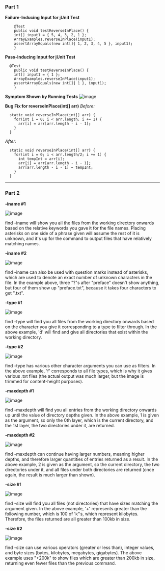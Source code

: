 ### Part 1

**Failure-Inducing Input for jUnit Test**
```
	@Test 
	public void testReverseInPlace() {
    int[] input1 = { 5, 4, 3, 2, 1 };
    ArrayExamples.reverseInPlace(input1);
    assertArrayEquals(new int[]{ 1, 2, 3, 4, 5 }, input1);
	}
```

**Pass-Inducing Input for jUnit Test**
```
  @Test 
	public void testReverseInPlace() {
    int[] input1 = { 1 };
    ArrayExamples.reverseInPlace(input1);
    assertArrayEquals(new int[]{ 1 }, input1);
	}
```

**Symptom Shown by Running Tests**
![image](https://github.com/deeg-p23/cse15l-labs/assets/133953132/4ecbd26e-b9b2-42d4-bb1b-1acf542eb241)

**Bug Fix for reverseInPlace(int[] arr)**
_Before:_
```
  static void reverseInPlace(int[] arr) {
    for(int i = 0; i < arr.length; i += 1) {
      arr[i] = arr[arr.length - i - 1];
    }
  }
```
_After:_
```
  static void reverseInPlace(int[] arr) {
    for(int i = 0; i < arr.length/2; i += 1) {
      int tempInt = arr[i];
      arr[i] = arr[arr.length - i - 1];
      arr[arr.length - i - 1] = tempInt;
    }
  }
```

---
### Part 2

**-iname #1**

![image](https://github.com/deeg-p23/cse15l-labs/assets/133953132/4164fc58-34ca-4792-97f7-e65e9a9fb18a)

find -iname will show you all the files from the working directory onwards based on the relative keywords you gave it for the file names. Placing asterisks on one side of a phrase given will assume the rest of it is unknown, and it's up for the command to output files that have relatively matching names.

**-iname #2**

![image](https://github.com/deeg-p23/cse15l-labs/assets/133953132/d02482f1-1238-4554-8a09-bdaf1cc3f172)

find -iname can also be used with question marks instead of asterisks, which are used to denote an exact number of unknown characters in the file. In the example above, three "?"s after "preface" doesn't show anything, but four of them show up "preface.txt", because it takes four characters to get ".txt".

**-type #1**

![image](https://github.com/deeg-p23/cse15l-labs/assets/133953132/bc78b579-55dd-419d-a2ad-d7fdb0b36315)

find -type will find you all files from the working directory onwards based on the character you give it corresponding to a type to filter through. In the above example, 'd' will find and give all directories that exist within the working directory.

**-type #2**

![image](https://github.com/deeg-p23/cse15l-labs/assets/133953132/ff3d9e9d-7d34-4f76-865f-a8bc66293000)

find -type has various other character arguments you can use as filters. In the above example, 'f' corresponds to all file types, which is why it gives various .txt files (the actual output was much larger, but the image is trimmed for content-height purposes).

**-maxdepth #1**

![image](https://github.com/deeg-p23/cse15l-labs/assets/133953132/6bbb8c2f-cf16-4a77-a4f5-5e8a41bf565f)

find -maxdepth will find you all entries from the working directory onwards up until the value of directory depths given. In the above example, 1 is given as the argument, so only the 0th layer, which is the current directory, and the 1st layer, the two directories under it, are returned. 

**-maxdepth #2**

![image](https://github.com/deeg-p23/cse15l-labs/assets/133953132/95cbfb38-3a9d-4e6e-831a-415ae3e41e1f)

find -maxdepth can continue having larger numbers, meaning higher depths, and therefore larger quantities of entries returned as a result. In the above example, 2 is given as the argument, so the current directory, the two directories under it, and all files under both directories are returned (once again, the result is much larger than shown).

**-size #1**

![image](https://github.com/deeg-p23/cse15l-labs/assets/133953132/573628db-295b-43ac-92a4-c9ed28c1299b)

find -size will find you all files (not directories) that have sizes matching the argument given. In the above example, '+' represents greater than the following number, which is 100 of 'k''s, which represent kilobytes. Therefore, the files returned are all greater than 100kb in size.

**-size #2**

![image](https://github.com/deeg-p23/cse15l-labs/assets/133953132/03d32fd3-0073-4f07-b3bb-10ddf32540f6)

find -size can use various operators (greater or less than), integer values, and byte sizes (bytes, kilobytes, megabytes, gigabytes). The above example uses "+200k" to show files which are greater than 200kb in size, returning even fewer files than the previous command.
